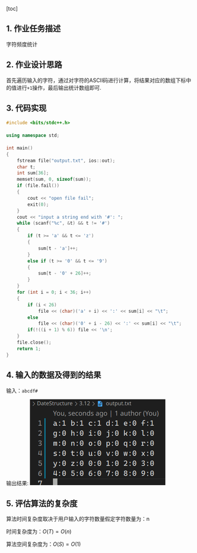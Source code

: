 [toc]

## 1. 作业任务描述

字符频度统计

## 2. 作业设计思路

首先遍历输入的字符，通过对字符的ASCII码进行计算，将结果对应的数组下标中的值进行`+1`操作，最后输出统计数组即可.

## 3. 代码实现

```c++
#include <bits/stdc++.h>

using namespace std;

int main()
{
    fstream file("output.txt", ios::out);
    char t;
    int sum[36];
    memset(sum, 0, sizeof(sum));
    if (file.fail())
    {
        cout << "open file fail";
        exit(0);
    }
    cout << "input a string end with '#': ";
    while (scanf("%c", &t) && t != '#')
    {
        if (t >= 'a' && t <= 'z')
        {
            sum[t - 'a']++;
        }
        else if (t >= '0' && t <= '9')
        {
            sum[t - '0' + 26]++;
        }
    }
    for (int i = 0; i < 36; i++)
    {
        if (i < 26)
            file << (char)('a' + i) << ':' << sum[i] << "\t";
        else
            file << (char)('0' + i - 26) << ':' << sum[i] << "\t";
        if(!((i + 1) % 6)) file << '\n';
    }
    file.close();
    return 1;
}
```

## 4. 输入的数据及得到的结果

输入：`abcdf#`

输出结果:
![result](result.png)

## 5. 评估算法的复杂度

算法时间复杂度取决于用户输入的字符数量假定字符数量为：n

时间复杂度为：$O(T) = O(n)$

算法空间复杂度为：$O(S) = O (1)$
